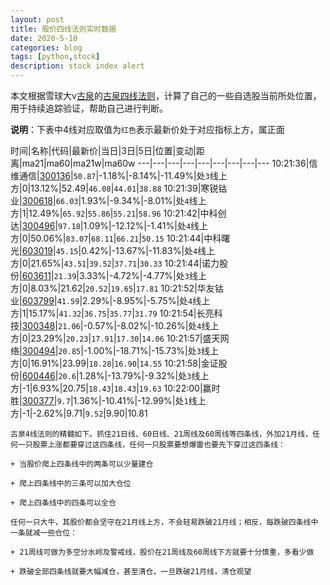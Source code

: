 ```yaml
---
layout: post
title: 股价四线法则实时数据
date: 2020-5-10
categories: blog
tags: [python,stock]
description: stock index alert
---
```



本文根据雪球大v[古泉](https://xueqiu.com/u/7148646888)的[古泉四线法则](https://xueqiu.com/7148646888/130498192)，计算了自己的一些自选股当前所处位置，用于持续追踪验证，帮助自己进行判断。

**说明**：下表中4线对应取值为`红色`表示最新价处于对应指标上方，属正面

时间|名称|代码|最新价|当日|3日|5日|位置|变动|距离|ma21|ma60|ma21w|ma60w
---|---|---|---|---|---|---|---|---
10:21:36|信维通信|[300136](https://xueqiu.com/S/SZ300136)|`50.87`|-1.18%|-8.14%|-11.49%|处`3`线上方|0|13.12%|52.49|`46.08`|`44.01`|`38.88`
10:21:39|寒锐钴业|[300618](https://xueqiu.com/S/SZ300618)|`66.03`|1.93%|-9.34%|-8.01%|处`4`线上方|1|12.49%|`65.92`|`55.86`|`55.21`|`58.96`
10:21:42|中科创达|[300496](https://xueqiu.com/S/SZ300496)|`97.18`|1.09%|-12.12%|-1.41%|处`4`线上方|0|50.06%|`83.07`|`68.11`|`66.21`|`50.15`
10:21:44|中科曙光|[603019](https://xueqiu.com/S/SH603019)|`45.15`|0.42%|-13.67%|-11.83%|处`4`线上方|0|21.65%|`43.51`|`39.52`|`37.71`|`30.33`
10:21:44|诺力股份|[603611](https://xueqiu.com/S/SH603611)|`21.39`|3.33%|-4.72%|-4.77%|处`3`线上方|0|8.03%|21.62|`20.52`|`19.65`|`17.81`
10:21:52|华友钴业|[603799](https://xueqiu.com/S/SH603799)|`41.59`|2.29%|-8.95%|-5.75%|处`4`线上方|1|15.17%|`41.32`|`36.75`|`35.77`|`31.79`
10:21:54|长亮科技|[300348](https://xueqiu.com/S/SZ300348)|`21.06`|-0.57%|-8.02%|-10.26%|处`4`线上方|0|23.29%|`20.23`|`17.91`|`17.30`|`14.06`
10:21:57|盛天网络|[300494](https://xueqiu.com/S/SZ300494)|`20.85`|-1.00%|-18.71%|-15.73%|处`3`线上方|0|16.91%|23.99|`18.28`|`16.90`|`14.55`
10:21:58|金证股份|[600446](https://xueqiu.com/S/SH600446)|`20.6`|1.28%|-13.79%|-9.32%|处`3`线上方|-1|6.93%|20.75|`18.43`|`18.43`|`19.63`
10:22:00|赢时胜|[300377](https://xueqiu.com/S/SZ300377)|`9.7`|1.36%|-10.41%|-12.99%|处`1`线上方|-1|-2.62%|9.71|`9.52`|9.90|10.81

```
古泉4线法则的精髓如下。抓住21日线、60日线、21周线及60周线等四条线，外加21月线，任何一只股票上涨都要穿过这四条线，任何一只股票要想爆雷也要先下穿过这四条线：

+ 当股价爬上四条线中的两条可以少量建仓

+ 爬上四条线中的三条可以加大仓位

+ 爬上四条线中的四条可以全仓

任何一只大牛，其股价都会坚守在21月线上方，不会轻易跌破21月线；相反，每跌破四条线中一条就减一些仓位：

+ 21周线可做为多空分水岭及警戒线，股价在21周线及60周线下方就要十分慎重，多看少做

+ 跌破全部四条线就要大幅减仓，甚至清仓，一旦跌破21月线，清仓观望
```